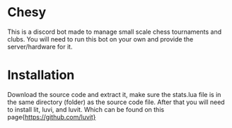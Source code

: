 # Chesy
This is a discord bot made to manage small scale chess tournaments and clubs. You will need to run this bot on your own and provide the server/hardware for it.
# Installation
Download the source code and extract it, make sure the stats.lua file is in the same directory (folder) as the source code file.
After that you will need to install lit, luvi, and luvit. Which can be found on this page{https://github.com/luvit}
